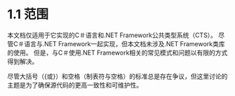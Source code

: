 # 1.1 范围

本文档仅适用于它实现的C＃语言和.NET Framework公共类型系统（CTS）。 尽管C＃语言与.NET Framework一起实现，但本文档未涉及.NET Framework类库的使用。 但是，与C＃使用.NET Framework相关的常见模式和问题以有限的方式得到解决。

尽管大括号（{或}）和空格（制表符与空格）的标准总是存在争议，但这里讨论的主题是为了确保源代码的更高一致性和可维护性。

